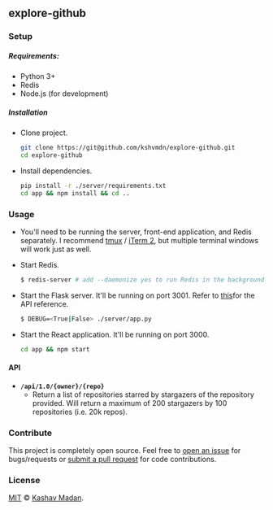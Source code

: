 ## explore-github

### Setup

##### Requirements:

  - Python 3+
  - Redis
  - Node.js (for development)

##### Installation

- Clone project.

  ```sh
  git clone https://git@github.com/kshvmdn/explore-github.git
  cd explore-github
  ```

- Install dependencies.

  ```sh
  pip install -r ./server/requirements.txt
  cd app && npm install && cd ..
  ```

### Usage

- You'll need to be running the server, front-end application, and Redis separately. I recommend [tmux](https://tmux.github.io/) / [iTerm 2](https://www.iterm2.com/), but multiple terminal windows will work just as well.

- Start Redis.

  ```sh
  $ redis-server # add --daemonize yes to run Redis in the background
  ```

- Start the Flask server. It'll be running on port 3001. Refer to [this](#api)for the API reference.

  ```sh
  $ DEBUG=<True|False> ./server/app.py
  ```

- Start the React application. It'll be running on port 3000.

  ```sh
  cd app && npm start
  ```

#### API

- __`/api/1.0/{owner}/{repo}`__
  + Return a list of repositories starred by stargazers of the repository provided. Will return a maximum of 200 stargazers by 100 repositories (i.e. 20k repos).

### Contribute

This project is completely open source. Feel free to [open an issue](#issue) for bugs/requests or [submit a pull request](#pr) for code contributions.

### License

[MIT](LICENSE) © [Kashav Madan](http://kshvmdn.com).
